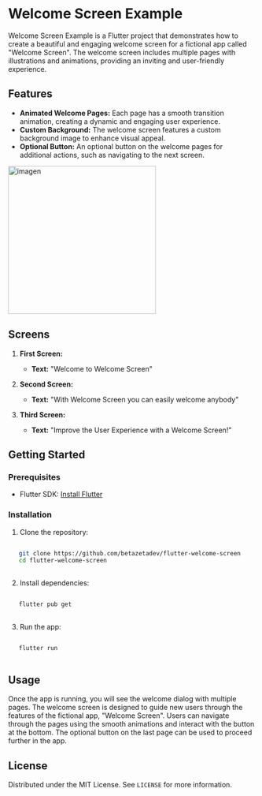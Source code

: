 # Welcome Screen Example

Welcome Screen Example is a Flutter project that demonstrates how to create a beautiful and engaging welcome screen for a fictional app called "Welcome Screen". The welcome screen includes multiple pages with illustrations and animations, providing an inviting and user-friendly experience.

## Features

- **Animated Welcome Pages:** Each page has a smooth transition animation, creating a dynamic and engaging user experience.
- **Custom Background:** The welcome screen features a custom background image to enhance visual appeal.
- **Optional Button:** An optional button on the welcome pages for additional actions, such as navigating to the next screen.

<img src="https://github.com/betazetadev/flutter-welcome-screen/assets/18558408/c40d84e5-2955-4ac8-b417-48e6d49883ce" alt="imagen" width="300">

## Screens

1. **First Screen:**
    - **Text:** "Welcome to Welcome Screen"

2. **Second Screen:**
    - **Text:** "With Welcome Screen you can easily welcome anybody"

3. **Third Screen:**
    - **Text:** "Improve the User Experience with a Welcome Screen!"

## Getting Started

### Prerequisites

- Flutter SDK: [Install Flutter](https://flutter.dev/docs/get-started/install)

### Installation

1. Clone the repository:

```sh

   git clone https://github.com/betazetadev/flutter-welcome-screen
   cd flutter-welcome-screen
   
```

2. Install dependencies:

```sh

   flutter pub get
   
```

3. Run the app:

```sh

   flutter run
   
```

## Usage

Once the app is running, you will see the welcome dialog with multiple pages. The welcome screen is designed to guide new users through the features of the fictional app, "Welcome Screen". Users can navigate through the pages using the smooth animations and interact with the button at the bottom. The optional button on the last page can be used to proceed further in the app.

## License

Distributed under the MIT License. See `LICENSE` for more information.

